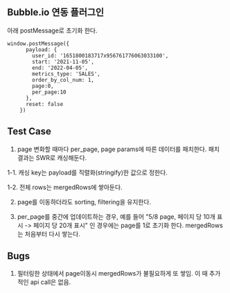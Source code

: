 ## Bubble.io 연동 플러그인

아래 postMessage로 초기화 한다.

```code
window.postMessage({
      payload: {
        user_id: '1651800183717x956761776063033100',
        start: '2021-11-05',
        end: '2022-04-05',
        metrics_type: 'SALES',
        order_by_col_num: 1,
        page:0,
        per_page:10
      },
      reset: false
    })
```

## Test Case

1. page 변화할 때마다 per_page, page params에 따른 데이터를 패치한다. 패치 결과는 SWR로 캐싱해둔다.

1-1. 캐싱 key는 payload를 직렬화(stringify)한 값으로 정한다.

1-2. 전체 rows는 mergedRows에 쌓아둔다.

2. page를 이동하더라도 sorting, filtering을 유지한다.

3. per_page를 중간에 업데이트하는 경우, 예를 들어 "5/8 page, 페이지 당 10개 표시 -> 페이지 당 20개 표시" 인 경우에는 page를 1로 초기화 한다. mergedRows는 처음부터 다시 쌓는다.

## Bugs

1. 필터링한 상태에서 page이동시 mergedRows가 불필요하게 또 쌓임. 이 때 추가적인 api call은 없음.
